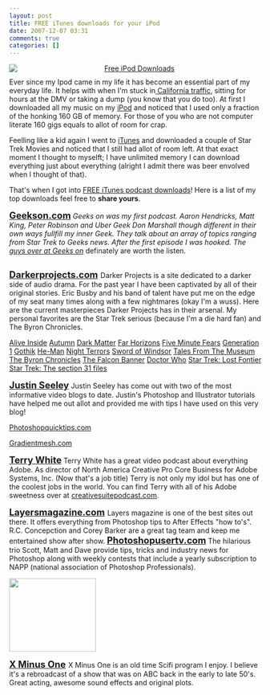 ```yaml
---
layout: post
title: FREE iTunes downloads for your iPod
date: 2007-12-07 03:31
comments: true
categories: []
---
```

<a onblur="try {parent.deselectBloggerImageGracefully();} catch(e) {}" href="http://4.bp.blogspot.com/_QnxE8XBPT48/R1jwT3lKqBI/AAAAAAAAAPQ/TOM6g4kBCa8/s1600-h/My-top-ipod-podcasts.jpg"><img id="BLOGGER_PHOTO_ID_5141123198771439634" style="margin: 0px auto 10px; display: block; text-align: center; cursor: pointer;" src="http://4.bp.blogspot.com/_QnxE8XBPT48/R1jwT3lKqBI/AAAAAAAAAPQ/TOM6g4kBCa8/s400/My-top-ipod-podcasts.jpg" alt="Free iPod Downloads" border="0" /></a>
Ever since my Ipod came in my life it has become an essential part of my everyday life. It helps with when I'm stuck in<a title="Fuck Irvine" href="http://bryansiegel.com/2007/12/california-traffic/"> California traffic</a>, sitting for hours at the DMV or taking a dump (you know that you do too). At first I downloaded all my music on my <a href="http://www.apple.com/ipodclassic/">iPod</a> and noticed that I used only a fraction of the honking 160 GB of memory. For those of you who are not computer literate 160 gigs equals to allot of room for crap.

Feelling like a kid again I went to <a href="http://www.apple.com/itunes/download/">iTunes</a> and downloaded a couple of Star Trek Movies and noticed that I still had allot of room left. At that exact moment I thought to myselft; I have unlimited memory I can download everything just about everything (alright I admit there was beer envolved when I thought of that).

That's when I got into <a href="http://www.apple.com/itunes/download/">FREE iTunes podcast downloads</a>! Here is a list of my top downloads feel free to <span style="font-weight: bold;">share yours</span>.

<span style="font-weight: bold; font-size: 130%;"><a href="http://geekson.com/">Geekson.com</a></span>
<span class="style1"><span style="font-style: italic;">Geeks on was my first podcast. Aaron Hendricks, Matt King, Peter Robinson and Uber Geek Don Marshall though different in their own ways fullfill my inner Geek. They talk about an array of topics ranging from Star Trek to Geeks news. After the first episode I was hooked. The <a href="http://geekson.com/contactus.htm">guys over at Geeks on</a> </span></span>definately are worth the listen.

<a onblur="try {parent.deselectBloggerImageGracefully();} catch(e) {}" href="http://4.bp.blogspot.com/_QnxE8XBPT48/R1jlq3lKp_I/AAAAAAAAAPA/lbgc24rqFBY/s1600-h/Darker_Projects.png"><img id="BLOGGER_PHOTO_ID_5141111499280525298" style="cursor: pointer;" src="http://4.bp.blogspot.com/_QnxE8XBPT48/R1jlq3lKp_I/AAAAAAAAAPA/lbgc24rqFBY/s320/Darker_Projects.png" alt="" border="0" /></a>

<span style="font-size: 130%;"><a style="font-weight: bold;" href="http://darkerprojects.com/">Darkerprojects.com</a>
</span>Darker Projects is a site dedicated to a darker side of audio drama. For the past year I have been captivated by all of their original stories. Eric Busby and his band of talent have put me on the edge of my seat many times along with a few nightmares (okay I'm a wuss). Here are the current masterpieces Darker Projects has in their arsenal. My personal favorites are the Star Trek serious (because I'm a die hard fan) and The Byron Chronicles.

<a href="http://www.darkerprojects.com/aliveinside.html">Alive Inside</a>
<a href="http://www.darkerprojects.com/autumn.html">Autumn</a>
<a href="http://www.darkerprojects.com/darkmatter.html">Dark Matter</a>
<a href="http://www.darkerprojects.com/farhorizons.html">Far Horizons</a>
<a href="http://www.darkerprojects.com/fiveminutefears.html">Five Minute Fears</a>
<a href="http://www.darkerprojects.com/generation1.html">Generation 1</a>
<a href="http://www.darkerprojects.com/gothik.html">Gothik</a>
<a href="http://www.darkerprojects.com/he-man.html#003">He-Man</a>
<a href="http://www.darkerprojects.com/nightterrors.html">Night Terrors</a>
<a href="http://www.darkerprojects.com/swordofwindsor.html">Sword of Windsor</a>
<a href="http://www.darkerprojects.com/tales_from_the_museum.html">Tales From The Museum</a>
<a href="http://www.darkerprojects.com/byronchronicles.html">The Byron Chronicles</a>
<a href="http://www.darkerprojects.com/falconbanner.html">The Falcon Banner</a>
<a href="http://www.darkerprojects.com/doctorwho.html">Doctor Who</a>
<a href="http://www.darkerprojects.com/lostfrontier.html">Star Trek: Lost Fontier</a>
<a href="http://www.darkerprojects.com/section31.html#0307Invasion4">Star Trek: The section 31 files</a>

<span style="font-size: 130%;"><a style="font-weight: bold;" href="http://www.justinseeley.com/podcasts">Justin Seeley</a></span>
Justin Seeley has come out with two of the most informative video blogs to date. Justin's Photoshop and Illustrator tutorials have helped me out allot and provided me with tips I have used on this very blog!

<a href="http://www.photoshopquicktips.com/">Photoshopquicktips.com</a>

<a href="http://www.gradientmesh.com/">Gradientmesh.com</a>

<span style="font-size: 130%;"><a style="font-weight: bold;" href="http://terrywhite.com/techblog/?page_id=2">Terry White</a></span>
Terry White has a great video podcast about everything Adobe. As director of North America Creative Pro Core Business for Adobe Systems, Inc. (Now that's a job title) Terry is not only my idol but has one of the coolest jobs in the world. You can find Terry with all of his Adobe sweetness over at <a href="http://creativesuitepodcast.com/">creativesuitepodcast.com</a>.

<span style="font-size: 130%;"><a style="font-weight: bold;" href="http://www.layersmagazine.com/">Layersmagazine.com</a> </span>
Layers magazine is one of the best sites out there. It offers everything from Photoshop tips to After Effects "how to's". R.C. Concepction and Corey Barker are a great tag team and keep me entertained show after show.
<a href="http://www.photoshopusertv.com/">
<span style="font-size: 130%;"><span style="font-weight: bold;">Photoshopusertv.com</span></span></a>
The hilarious trio Scott, Matt and Dave provide tips, tricks and industry news for Photoshop along with weekly contests that include a yearly subscription to NAPP (national association of Photoshop Professionals).

<a onblur="try {parent.deselectBloggerImageGracefully();} catch(e) {}" href="http://4.bp.blogspot.com/_QnxE8XBPT48/R1jmQ3lKqAI/AAAAAAAAAPI/bj_GeAEKcKQ/s1600-h/X-1200.png"><img id="BLOGGER_PHOTO_ID_5141112152115554306" style="cursor: pointer; width: 173px; height: 146px;" src="http://4.bp.blogspot.com/_QnxE8XBPT48/R1jmQ3lKqAI/AAAAAAAAAPI/bj_GeAEKcKQ/s320/X-1200.png" alt="" border="0" /></a>

<span style="font-size: 130%;"><a style="font-weight: bold;" href="http://xmone.libsyn.com/">X Minus One</a>
</span>X Minus One is an old time Scifi program I enjoy. I believe it's a rebroadcast of a show that was on ABC back in the early to late 50's. Great acting, awesome sound effects and original plots.
